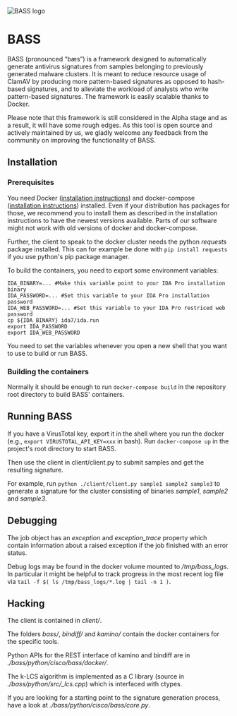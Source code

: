 ![BASS logo](/documentation/images/BASS_logo_fullcolor_onwhite.png)

BASS
====
BASS (pronounced “bæs”) is a framework designed to automatically generate
antivirus signatures from samples belonging to previously generated malware
clusters. It is meant to reduce resource usage of ClamAV by producing more
pattern-based signatures as opposed to hash-based signatures, and to alleviate
the workload of analysts who write pattern-based signatures. The framework is
easily scalable thanks to Docker.
 
Please note that this framework is still considered in the Alpha stage and as a
result, it will have some rough edges. As this tool is open source and actively
maintained by us, we gladly welcome any feedback from the community on
improving the functionality of BASS.

Installation
------------

### Prerequisites
You need Docker 
([installation instructions](https://docs.docker.com/engine/installation/#docker-cloud)) 
and docker-compose ([installation instructions](https://docs.docker.com/compose/install/))
installed. Even if your distribution has packages for those, we recommend you
to install them as described in the installation instructions to have the
newest versions available. Parts of our software might not work with old
versions of docker and docker-compose.

Further, the client to speak to the docker cluster needs the python _requests_
package installed. This can for example be done with `pip install requests` if
you use python's pip package manager.

To build the containers, you need to export some environment variables:
```
IDA_BINARY=... #Make this variable point to your IDA Pro installation binary
IDA_PASSWORD=... #Set this variable to your IDA Pro installation password
IDA_WEB_PASSWORD=... #Set this variable to your IDA Pro restriced web password
cp ${IDA_BINARY} ida7/ida.run
export IDA_PASSWORD
export IDA_WEB_PASSWORD
```

You need to set the variables whenever you open a new shell that you want to
use to build or run BASS.

### Building the containers
Normally it should be enough to run `docker-compose build` in the repository
root directory to build BASS' containers.



Running BASS
------------

If you have a VirusTotal key, export it in the shell where you run the docker
(e.g., `export VIRUSTOTAL_API_KEY=xxx` in bash).
Run `docker-compose up` in the project's root directory to start BASS.

Then use the client in client/client.py to submit samples and get the resulting
signature.

For example, run `python ./client/client.py sample1 sample2 sample3`
to generate a signature for the cluster consisting of binaries _sample1_, _sample2_
and _sample3_.


Debugging
---------

The job object has an _exception_ and _exception\_trace_ property which contain
information about a raised exception if the job finished with an error status.

Debug logs may be found in the docker volume mounted to _/tmp/bass\_logs_. In
particular it might be helpful to track progress in the most recent log file
via `tail -f $( ls /tmp/bass_logs/*.log | tail -n 1 )`.

Hacking
-------

The client is contained in _client/_.

The folders _bass/_, _bindiff/_ and _kamino/_ contain the docker containers for
the specific tools. 

Python APIs for the REST interface of kamino and bindiff are in
_./bass/python/cisco/bass/docker/_. 

The k-LCS algorithm is implemented as a C library (source in
_./bass/python/src/\_lcs.cpp_) which is interfaced with ctypes.

If you are looking for a starting point to the signature generation process,
have a look at _./bass/python/cisco/bass/core.py_.
